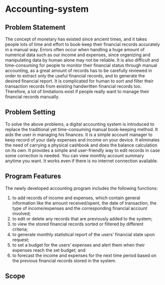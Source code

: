 # Accounting-system

## Problem Statement
The concept of monetary has existed since ancient times, and it takes people lots of time and effort to book-keep their financial records accurately in a manual way. Errors often occur when handling a huge amount of numerical data such as our income and expenses, since organizing and manipulating data by human alone may not be reliable. It is also difficult and time-consuming for people to monitor their financial status through manual accounting, as a great amount of records has to be carefully reviewed in order to extract only the useful financial records, and to generate the desired financial report. It is complicated for human to sort and filter their transaction records from existing handwritten financial records too. Therefore, a lot of limitations exist if people really want to manage their financial records manually.

## Problem Setting
To solve the above problems, a digital accounting system is introduced to replace the traditional yet time-consuming manual book-keeping method. It aids the user in managing his finances. It is a simple account manager to keep record of your daily expenses and income on your device. It eliminates the need of carrying a physical cashbook and does the balance calculation on its own. It provides a simple and user-friendly way to edit records in case some correction is needed. You can view monthly account summary anytime you want. It works even if there is no internet connection available.

## Program Features
The newly developed accounting program includes the following functions:
1. to add records of income and expenses, which contain general information like the amount received/spent, the date of transaction, the type of income/expenses and the corresponding financial account involved;
2. to edit or delete any records that are previously added to the system;
3. to view the stored financial records sorted or filtered by different criteria;
4. to generate monthly statistical report of the users’ financial state upon request;
5. to set a budget for the users’ expenses and alert them when their expenses reach the set budget; and
6. to forecast the income and expenses for the next time period based on the previous financial records stored in the system.

## Scope
